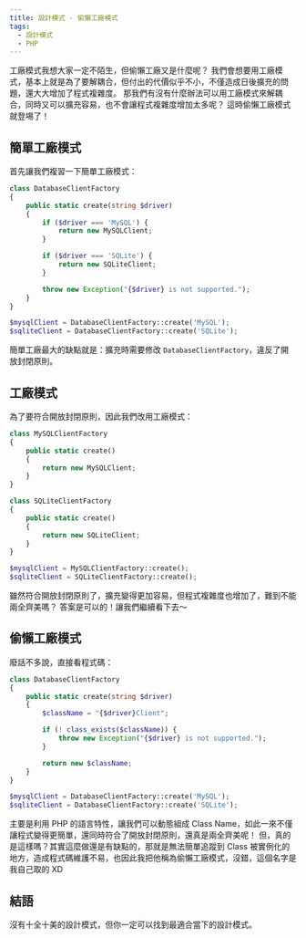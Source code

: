```yaml
---
title: 設計模式 - 偷懶工廠模式
tags:
  - 設計模式
  - PHP
---
```


工廠模式我想大家一定不陌生，但偷懶工廠又是什麼呢？
我們會想要用工廠模式，基本上就是為了要解耦合，但付出的代價似乎不小，不僅造成日後擴充的問題，還大大增加了程式複雜度。
那我們有沒有什麼辦法可以用工廠模式來解耦合，同時又可以擴充容易，也不會讓程式複雜度增加太多呢？
這時偷懶工廠模式就登埸了！

<!--more-->

## 簡單工廠模式

首先讓我們複習一下簡單工廠模式：

```php
class DatabaseClientFactory
{
    public static create(string $driver)
    {
        if ($driver === 'MySQL') {
            return new MySQLClient;
        }

        if ($driver === 'SQLite') {
            return new SQLiteClient;
        }

        throw new Exception("{$driver} is not supported.");
    }
}

$mysqlClient = DatabaseClientFactory::create('MySQL');
$sqliteClient = DatabaseClientFactory::create('SQLite');
```

簡單工廠最大的缺點就是：擴充時需要修改 `DatabaseClientFactory`，違反了開放封閉原則。

## 工廠模式

為了要符合開放封閉原則，因此我們改用工廠模式：

```php
class MySQLClientFactory
{
    public static create()
    {
        return new MySQLClient;
    }
}

class SQLiteClientFactory
{
    public static create()
    {
        return new SQLiteClient;
    }
}

$mysqlClient = MySQLClientFactory::create();
$sqliteClient = SQLiteClientFactory::create();
```

雖然符合開放封閉原則了，擴充變得更加容易，但程式複雜度也增加了，難到不能兩全齊美嗎？
答案是可以的！讓我們繼續看下去～

## 偷懶工廠模式

廢話不多說，直接看程式碼：

```php
class DatabaseClientFactory
{
    public static create(string $driver)
    {
        $className = "{$driver}Client";

        if (! class_exists($className)) {
            throw new Exception("{$driver} is not supported.");
        }

        return new $className;
    }
}

$mysqlClient = DatabaseClientFactory::create('MySQL');
$sqliteClient = DatabaseClientFactory::create('SQLite');
```

主要是利用 PHP 的語言特性，讓我們可以動態組成 Class Name，如此一來不僅讓程式變得更簡單，還同時符合了開放封閉原則，還真是兩全齊美呢！
但，真的是這樣嗎？其實這麼做還是有缺點的，那就是無法簡單追蹤到 Class 被實例化的地方，造成程式碼維護不易，也因此我把他稱為偷懶工廠模式，沒錯，這個名字是我自己取的 XD

## 結語

沒有十全十美的設計模式，但你一定可以找到最適合當下的設計模式。
